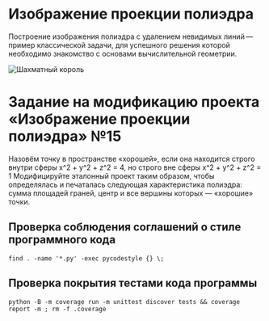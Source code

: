 # Изображение проекции полиэдра

Построение изображения полиэдра с удалением невидимых линий — пример
классической задачи, для успешного решения которой необходимо знакомство
с основами вычислительной геометрии.

![Шахматный король](images/king.png)

# Задание на модификацию проекта «Изображение проекции полиэдра» №15

Назовём точку в пространстве «хорошей», если она находится строго внутри сферы x^2 + y^2 + z^2 = 4,
 но строго вне сферы x^2 + y^2 + z^2 = 1
 Модифицируйте эталонный проект таким образом, чтобы определялась и печаталась следующая характеристика полиэдра:
 сумма площадей граней, центр и все вершины которых — «хорошие» точки.

## Проверка соблюдения соглашений о стиле программного кода

~~~{.sh}
find . -name '*.py' -exec pycodestyle {} \;
~~~

## Проверка покрытия тестами кода программы

~~~{.sh}
python -B -m coverage run -m unittest discover tests && coverage report -m ; rm -f .coverage
~~~
